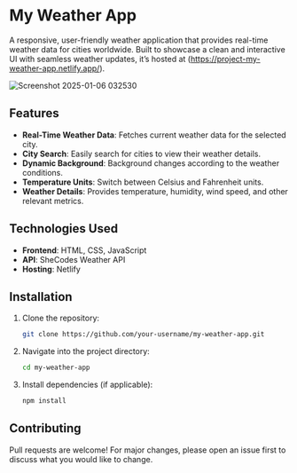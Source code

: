 # My Weather App

A responsive, user-friendly weather application that provides real-time weather data for cities worldwide.
Built to showcase a clean and interactive UI with seamless weather updates,
it’s hosted at (https://project-my-weather-app.netlify.app/).

![Screenshot 2025-01-06 032530](https://github.com/user-attachments/assets/3e0bf6b3-8274-4613-a63d-2aaaec6cd71b)


## Features

- **Real-Time Weather Data**: Fetches current weather data for the selected city.
- **City Search**: Easily search for cities to view their weather details.
- **Dynamic Background**: Background changes according to the weather conditions.
- **Temperature Units**: Switch between Celsius and Fahrenheit units.
- **Weather Details**: Provides temperature, humidity, wind speed, and other relevant metrics.

## Technologies Used

- **Frontend**: HTML, CSS, JavaScript
- **API**: SheCodes Weather API
- **Hosting**: Netlify

## Installation

1. Clone the repository:
   ```bash
   git clone https://github.com/your-username/my-weather-app.git
   ```
2. Navigate into the project directory:
   ```bash
   cd my-weather-app
   ```
3. Install dependencies (if applicable):
   ```bash
   npm install
   ```

## Contributing

Pull requests are welcome! For major changes, please open an issue first to discuss what you would like to change.
